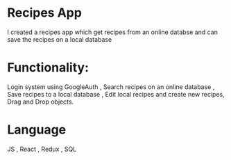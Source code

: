 # Recipes App

I created a recipes app which get recipes from an online databse and can save the recipes on a local database

# Functionality:

Login system using GoogleAuth , Search recipes on an online database , Save recipes to a local database , Edit local recipes and create new recipes, Drag and Drop objects.

# Language

JS , React , Redux , SQL
